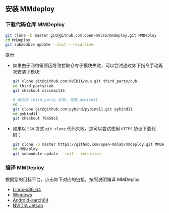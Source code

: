 ## 安装 MMdeploy


### 下载代码仓库 MMDeploy

  ```bash
  git clone -b master git@github.com:open-mmlab/mmdeploy.git MMDeploy
  cd MMDeploy
  git submodule update --init --recursive
  ```

  提示:

- 如果由于网络等原因导致拉取仓库子模块失败，可以尝试通过如下指令手动再次安装子模块:

    ```bash
    git clone git@github.com:NVIDIA/cub.git third_party/cub
    cd third_party/cub
    git checkout c3cceac115

    # 返回至 third_party 目录, 克隆 pybind11
    cd ..
    git clone git@github.com:pybind/pybind11.git pybind11
    cd pybind11
    git checkout 70a58c5
    ```

- 如果以 `SSH` 方式 `git clone` 代码失败，您可以尝试使用 `HTTPS` 协议下载代码：

  ```bash
  git clone -b master https://github.com/open-mmlab/mmdeploy.git MMDeploy
  cd MMDeploy
  git submodule update --init --recursive
  ```
### 编译 MMDeploy
根据您的目标平台，点击如下对应的链接，按照说明编译 MMDeploy
- [Linux-x86_64](build/linux.md)
- [Windows](build/windows.md)
- [Android-aarch64](build/android.md)
- [NVIDIA Jetson](../en/tutorials/how_to_install_mmdeploy_on_jetsons.md)